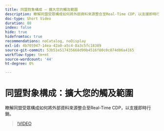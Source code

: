 ```yaml
---
title: 同盟對象構成 — 擴大您的觸及範圍
description: 瞭解同盟受眾構成如何將外部資料來源整合至Real-Time CDP，以支援即時行銷。
doc-type: Short Video
duration: 88
index: false
hide: true
hidefromtoc: true
recommendations: noCatalog, noDisplay
exl-id: 4b705947-14ea-42a0-a5c4-8a3c5fc18389
source-git-commit: 53b51e517435668d99b4516f80c0c074d06a4165
workflow-type: tm+mt
source-wordcount: '44'
ht-degree: 0%

---
```


# 同盟對象構成：擴大您的觸及範圍

瞭解同盟受眾構成如何將外部資料來源整合至Real-Time CDP，以支援即時行銷。

<!-- 62_S508_3442517_87_federated-audience-composition-expanding-your-reach -->
>[!VIDEO](https://video.tv.adobe.com/v/3458250/?learn=on&enablevpops=true)
